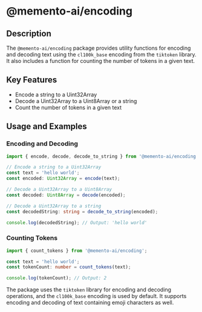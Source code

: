 # @memento-ai/encoding

## Description
The `@memento-ai/encoding` package provides utility functions for encoding and decoding text using the `cl100k_base` encoding from the `tiktoken` library. It also includes a function for counting the number of tokens in a given text.

## Key Features
- Encode a string to a Uint32Array
- Decode a Uint32Array to a Uint8Array or a string
- Count the number of tokens in a given text

## Usage and Examples

### Encoding and Decoding

```typescript
import { encode, decode, decode_to_string } from '@memento-ai/encoding';

// Encode a string to a Uint32Array
const text = 'hello world';
const encoded: Uint32Array = encode(text);

// Decode a Uint32Array to a Uint8Array
const decoded: Uint8Array = decode(encoded);

// Decode a Uint32Array to a string
const decodedString: string = decode_to_string(encoded);

console.log(decodedString); // Output: 'hello world'
```

### Counting Tokens

```typescript
import { count_tokens } from '@memento-ai/encoding';

const text = 'hello world';
const tokenCount: number = count_tokens(text);

console.log(tokenCount); // Output: 2
```

The package uses the `tiktoken` library for encoding and decoding operations, and the `cl100k_base` encoding is used by default. It supports encoding and decoding of text containing emoji characters as well.
